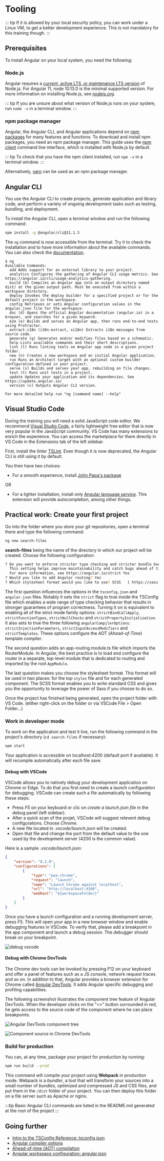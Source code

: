 # Tooling

::: tip
If it is allowed by your local security policy, you can work under a Linux VM, to get a better development experience. This is not mandatory for this training though.
:::

## Prerequisites
To install Angular on your local system, you need the following:

### Node.js
Angular requires a [current, active LTS, or maintenance LTS version](https://nodejs.org/en/about/releases/) of Node.js. For Angular 11, node 10.13.0 is the minimal supported version. For more information on installing Node.js, see [nodejs.org](https://nodejs.org/en/).

::: tip
If you are unsure about what version of Node.js runs on your system, run `node -v` in a terminal window.
:::

### npm package manager
Angular, the Angular CLI, and Angular applications depend on [npm packages](https://docs.npmjs.com/about-npm) for many features and functions. To download and install npm packages, you need an npm package manager. This guide uses the [npm client](https://docs.npmjs.com/cli/v7/commands/npm-install) command line interface, which is installed with Node.js by default.

::: tip
To check that you have the npm client installed, run `npm -v` in a terminal window.
:::

Alternatively, [yarn](https://classic.yarnpkg.com/en/docs/install/) can be used as an npm package manager.

## Angular CLI
You use the Angular CLI to create projects, generate application and library code, and perform a variety of ongoing development tasks such as testing, bundling, and deployment.

To install the Angular CLI, open a terminal window and run the following command:
```sh
npm install -g @angular/cli@11.1.3
```

The `ng` command is now accessible from the terminal. Try it to check the installation and to have more information about the available commands. You can also check the [documentation](https://angular.io/cli#command-overview).
```
$ ng
Available Commands:
  add Adds support for an external library to your project.
  analytics Configures the gathering of Angular CLI usage metrics. See https://angular.io/cli/usage-analytics-gathering.
  build (b) Compiles an Angular app into an output directory named dist/ at the given output path. Must be executed from within a workspace directory.
  deploy Invokes the deploy builder for a specified project or for the default project in the workspace.
  config Retrieves or sets Angular configuration values in the angular.json file for the workspace.
  doc (d) Opens the official Angular documentation (angular.io) in a browser, and searches for a given keyword.
  e2e (e) Builds and serves an Angular app, then runs end-to-end tests using Protractor.
  extract-i18n (i18n-extract, xi18n) Extracts i18n messages from source code.
  generate (g) Generates and/or modifies files based on a schematic.
  help Lists available commands and their short descriptions.
  lint (l) Runs linting tools on Angular app code in a given project folder.
  new (n) Creates a new workspace and an initial Angular application.
  run Runs an Architect target with an optional custom builder configuration defined in your project.
  serve (s) Builds and serves your app, rebuilding on file changes.
  test (t) Runs unit tests in a project.
  update Updates your application and its dependencies. See https://update.angular.io/
  version (v) Outputs Angular CLI version.

For more detailed help run "ng [command name] --help"
```

## Visual Studio Code
During the training you will need a solid JavaScript code editor. We recommend [Visual Studio Code](https://code.visualstudio.com/), a fairly lightweight free editor that is now very popular in the JavaScript community. VS Code has many extensions to enrich the experience. You can access the marketplace for them directly in VS Code in the Extensions tab of the left sidebar.

First, install the linter [TSLint](https://marketplace.visualstudio.com/items?itemName=ms-vscode.vscode-typescript-tslint-plugin). Even though it is now deprecated, the Angular CLI is still using it by default.

You then have two choices:
- For a smooth experience, install [John Papa's package](https://marketplace.visualstudio.com/items?itemName=johnpapa.angular-essentials)

OR

- For a lighter installation, install only [Angular language service](https://marketplace.visualstudio.com/items?itemName=Angular.ng-template). This extension will provide autocompletion, among other things.

## Practical work: Create your first project
Go into the folder where you store your git repositories, open a terminal there and type the following command:

```sh
ng new search-films
```

**search-films** being the name of the directory in which our project will be created.
Choose the following configuration:

```sh
? Do you want to enforce stricter type checking and stricter bundle budgets in the workspace?
  This setting helps improve maintainability and catch bugs ahead of time.
  For more information, see https://angular.io/strict Yes
? Would you like to add Angular routing? Yes
? Which stylesheet format would you like to use? SCSS   [ https://sass-lang.com/documentation/syntax#scss ]
```

The first question influences the options in the `tsconfig.json` and `angular.json` files. Notably it sets the `strict` flag to true inside the TSConfig file which enables a wide range of type checking behavior that results in stronger guarantees of program correctness. Turning it on is equivalent to enabling all of the strict mode family options: `strictBindCallApply`, `strictFunctionTypes`, `strictNullChecks` and `strictPropertyInitialization`. It also sets to true the three following `angularCompilerOptions`: `strictInjectionParameters`, `strictInputAccessModifiers` and `strictTemplates`. These options configure the AOT (*Ahead-of-Time*) template compiler.

The second question adds an app-routing.module.ts file which imports the RouterModule. In Angular, the best practice is to load and configure the router in a separate, top-level module that is dedicated to routing and imported by the root `AppModule`.

The last question makes you choose the stylesheet format. This format will be used in two places: for the top `styles` file and for each generated component. The SCSS format enables you to write standard CSS and gives you the opportunity to leverage the power of Sass if you choose to do so.

Once the project has finished being generated, open the project folder with VS Code. (either right-click on the folder or via VSCode File > Open Folder...)

### Work in developer mode
To work on the application and test it live, run the following command in the project's directory (`cd search-films` if necessary):
```sh
npm start
```
Your application is accessible on localhost:4200 (default port if available). It will recompile automatically after each file save.

#### Debug with VSCode

VSCode allows you to natively debug your development application on Chrome or Edge. To do that you first need to create a launch configuration for debugging. VSCode can create such a file automatically by following these steps:

- Press *F5* on your keyboard or clic on *create a launch.json file* in the debug panel (left sidebar).
- After a quick scan of the projet, VSCode will suggest relevent debug configurations. Choose *Chrome*.
- A new file located in *.vscode/launch.json* will be created.
- Open that file and change the port from the default value to the one used by the development server (4200 is the common value).

Here is a sample *.vscode/launch.json*:

```json
{
    "version": "0.2.0",
    "configurations": [
        {
            "type": "pwa-chrome",
            "request": "launch",
            "name": "Launch Chrome against localhost",
            "url": "http://localhost:4200",
            "webRoot": "${workspaceFolder}"
        }
    ]
}
```

Once you have a launch configuration and a running development server, press *F5*. This will open your app in a new browser window and enable debugging features in VSCode. To verify that, please add a breakpoint in the app component and launch a debug session. The debugger should break on your breakpoint.

![debug vscode](../assets/vscode-breakpoint.png)

#### Debug with Chrome DevTools

The Chrome dev tools can be invoked by pressing F12 on your keyboard and offer a panel of features such as a JS console, network request traces and so on. In addition to that, Angular provides a browser extension for Chrome called [Angular DevTools](https://angular.io/guide/devtools). It adds Angular specific debugging and profiling capabilities.

The following screenshot illustrates the component tree feature of Angular DevTools. When the developer clicks on the "<>" button surrounded in red, he gets access to the source code of the component where he can place breakpoints.

![Angular DevTools component tree](../assets/devtools-component-tree.png)

![Component source in Chrome DevTools](../assets/devtools-component-source.png)

### Build for production
You can, at any time, package your project for production by running:
```sh
npm run build --prod
```
This command will compile your project using **Webpack** in production mode. Webpack is a *bundler*, a tool that will transform your sources into a small number of *bundles*, optimized and compressed JS and CSS files, and put them in the `/dist` folder of your project. You can then deploy this folder on a file server such as Apache or nginx.

:::tip
Basic Angular CLI commands are listed in the README.md generated at the root of the project
:::

## Going further
- [Intro to the TSConfig Reference: tsconfig.json](https://www.typescriptlang.org/tsconfig/)
- [Angular compiler options](https://angular.io/guide/angular-compiler-options)
- [Ahead-of-time (AOT) compilation](https://angular.io/guide/aot-compiler)
- [Angular workspace configuration: angular.json](https://angular.io/guide/workspace-config)
